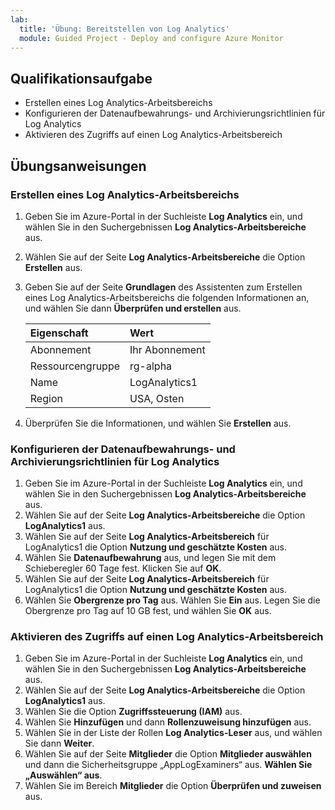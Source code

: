 ```yaml
---
lab:
  title: 'Übung: Bereitstellen von Log Analytics'
  module: Guided Project - Deploy and configure Azure Monitor
---
```


## Qualifikationsaufgabe

- Erstellen eines Log Analytics-Arbeitsbereichs
- Konfigurieren der Datenaufbewahrungs- und Archivierungsrichtlinien für Log Analytics
- Aktivieren des Zugriffs auf einen Log Analytics-Arbeitsbereich

## Übungsanweisungen

### Erstellen eines Log Analytics-Arbeitsbereichs

1. Geben Sie im Azure-Portal in der Suchleiste **Log Analytics** ein, und wählen Sie in den Suchergebnissen **Log Analytics-Arbeitsbereiche** aus.
1. Wählen Sie auf der Seite **Log Analytics-Arbeitsbereiche** die Option **Erstellen** aus.
1. Geben Sie auf der Seite **Grundlagen** des Assistenten zum Erstellen eines Log Analytics-Arbeitsbereichs die folgenden Informationen an, und wählen Sie dann **Überprüfen und erstellen** aus.
   
    | Eigenschaft | Wert    |
    |:---------|:---------|
    | Abonnement  | Ihr Abonnement   |
    | Ressourcengruppe    | rg-alpha  |
    | Name  | LogAnalytics1  |
    | Region    | USA, Osten  |

4. Überprüfen Sie die Informationen, und wählen Sie **Erstellen** aus.

### Konfigurieren der Datenaufbewahrungs- und Archivierungsrichtlinien für Log Analytics

1. Geben Sie im Azure-Portal in der Suchleiste **Log Analytics** ein, und wählen Sie in den Suchergebnissen **Log Analytics-Arbeitsbereiche** aus.
1. Wählen Sie auf der Seite **Log Analytics-Arbeitsbereiche** die Option **LogAnalytics1** aus.
1. Wählen Sie auf der Seite **Log Analytics-Arbeitsbereich** für LogAnalytics1 die Option **Nutzung und geschätzte Kosten** aus.
1. Wählen Sie **Datenaufbewahrung** aus, und legen Sie mit dem Schieberegler 60 Tage fest. Klicken Sie auf **OK**.
1. Wählen Sie auf der Seite **Log Analytics-Arbeitsbereich** für LogAnalytics1 die Option **Nutzung und geschätzte Kosten** aus.
1. Wählen Sie **Obergrenze pro Tag** aus. Wählen Sie **Ein** aus. Legen Sie die Obergrenze pro Tag auf 10 GB fest, und wählen Sie **OK** aus.

### Aktivieren des Zugriffs auf einen Log Analytics-Arbeitsbereich

1. Geben Sie im Azure-Portal in der Suchleiste **Log Analytics** ein, und wählen Sie in den Suchergebnissen **Log Analytics-Arbeitsbereiche** aus.
1. Wählen Sie auf der Seite **Log Analytics-Arbeitsbereiche** die Option **LogAnalytics1** aus.
1. Wählen Sie die Option **Zugriffssteuerung (IAM)** aus.
1. Wählen Sie **Hinzufügen** und dann **Rollenzuweisung hinzufügen** aus.
1. Wählen Sie in der Liste der Rollen **Log Analytics-Leser** aus, und wählen Sie dann **Weiter**.
1. Wählen Sie auf der Seite **Mitglieder** die Option **Mitglieder auswählen** und dann die Sicherheitsgruppe „AppLogExaminers“ aus. **Wählen Sie „Auswählen“ aus**.
1. Wählen Sie im Bereich **Mitglieder** die Option **Überprüfen und zuweisen** aus.
